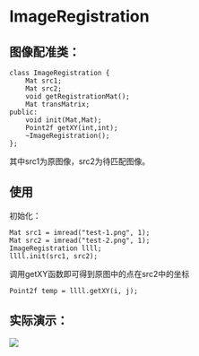 # ImageRegistration

## 图像配准类：

```
class ImageRegistration {
    Mat src1;
    Mat src2;
    void getRegistrationMat();
    Mat transMatrix;
public:
    void init(Mat,Mat);
    Point2f getXY(int,int);
    ~ImageRegistration();
};
```

其中src1为原图像，src2为待匹配图像。

## 使用

初始化：
```
Mat src1 = imread("test-1.png", 1);
Mat src2 = imread("test-2.png", 1); 
ImageRegistration llll;
llll.init(src1, src2);
```

调用getXY函数即可得到原图中的点在src2中的坐标

```
Point2f temp = llll.getXY(i, j);
```

## 实际演示： 

![](https://github.com/team79/ImageRegistration/blob/master/test.png)